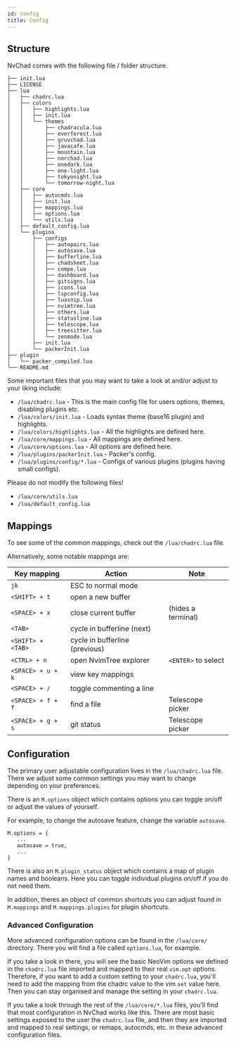 ```yaml
---
id: config
title: Config
---
```


## Structure

NvChad comes with the following file / folder structure.

```tree
├── init.lua
├── LICENSE
├── lua
│   ├── chadrc.lua
│   ├── colors
│   │   ├── highlights.lua
│   │   ├── init.lua
│   │   └── themes
│   │       ├── chadracula.lua
│   │       ├── everforest.lua
│   │       ├── gruvchad.lua
│   │       ├── javacafe.lua
│   │       ├── mountain.lua
│   │       ├── norchad.lua
│   │       ├── onedark.lua
│   │       ├── one-light.lua
│   │       ├── tokyonight.lua
│   │       └── tomorrow-night.lua
│   ├── core
│   │   ├── autocmds.lua
│   │   ├── init.lua
│   │   ├── mappings.lua
│   │   ├── options.lua
│   │   └── utils.lua
│   ├── default_config.lua
│   └── plugins
│       ├── configs
│       │   ├── autopairs.lua
│       │   ├── autosave.lua
│       │   ├── bufferline.lua
│       │   ├── chadsheet.lua
│       │   ├── compe.lua
│       │   ├── dashboard.lua
│       │   ├── gitsigns.lua
│       │   ├── icons.lua
│       │   ├── lspconfig.lua
│       │   ├── luasnip.lua
│       │   ├── nvimtree.lua
│       │   ├── others.lua
│       │   ├── statusline.lua
│       │   ├── telescope.lua
│       │   ├── treesitter.lua
│       │   └── zenmode.lua
│       ├── init.lua
│       └── packerInit.lua
├── plugin
│   └── packer_compiled.lua
└── README.md
```

Some important files that you may want to take a look at and/or adjust to your liking include:

- `/lua/chadrc.lua` - This is the main config file for users options, themes, disabling plugins etc.
- `/lua/colors/init.lua` - Loads syntax theme (base16 plugin) and highlights.
- `/lua/colors/highlights.lua` - All the highlights are defined here.
- `/lua/core/mappings.lua` - All mappings are defined here. 
- `/lua/core/options.lua` - All options are defined here.
- `/lua/plugins/packerInit.lua` -  Packer's config.
- `/lua/plugins/config/*.lua` - Configs of various plugins (plugins having small configs).

Please do not modify the following files!
- `/lua/core/utils.lua`
- `/lua/default_config.lua`

## Mappings

To see some of the common mappings, check out the `/lua/chadrc.lua` file. 

Alternatively, some notable mappings are:

| Key mapping         |  Action                                |  Note                 |
|---------------------|----------------------------------------|-----------------------|
|  `jk`                 | ESC to normal mode                   |                       |
|  `<SHIFT> + t`        | open a new buffer                      |                       |
|  `<SPACE> + x`        | close current buffer                   | (hides a terminal)    |
|  `<TAB>`              | cycle in bufferline (next)             |                       |
|  `<SHIFT> + <TAB>`    | cycle in bufferline (previous)         |                       |
|  `<CTRL> + n`         | open NvimTree explorer                 | `<ENTER>` to select   |
|  `<SPACE> + u + k`    | view key mappings                      |                       |
|  `<SPACE> + /`        | toggle commenting a line               |                       |
|  `<SPACE> + f + f`    | find a file                            | Telescope picker      |
|  `<SPACE> + g + s`    | git status                             | Telescope picker      |

## Configuration

The primary user adjustable configuration lives in the ```/lua/chadrc.lua``` file. There we adjust some common settings you may want to change depending on your preferences.

There is an `M.options` object which contains options you can toggle on/off or adjust the values of yourself.

For example, to change the autosave feature, change the variable `autosave`.

```shell
M.options = {
   ...
   autosave = true,
   ...
}
```

There is also an `M.plugin_status` object which contains a map of plugin names and booleans. Here you can toggle individual plugins on/off if you do not need them.

In addition, theres an object of common shortcuts you can adjust found in `M.mappings` and `M.mappings.plugins` for plugin shortcuts.

### Advanced Configuration

More advanced configuration options can be found in the `/lua/core/` directory. There you will find a file called `options.lua`, for example.

If you take a look in there, you will see the basic NeoVim options we defined in the `chadrc.lua` file imported and mapped to their real `vim.opt` options. Therefore, if you want to add a custom setting to your `chadrc.lua`, you'll need to add the mapping from the chadrc value to the vim `set` value here. Then you can stay organised and manage the setting in your `chadrc.lua`.

If you take a look through the rest of the `/lua/core/*.lua` files, you'll find that most configuration in NvChad works like this. There are most basic settings exposed to the user the `chadrc.lua` file, and then they are imported and mapped to real settings, or remaps, autocmds, etc. in these advanced configuration files.
